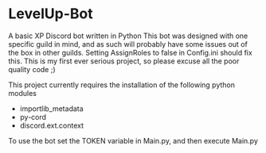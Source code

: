 # LevelUp-Bot
A basic XP Discord bot written in Python
This bot was designed with one specific guild in mind, and as such will probably have some issues out of the box in other guilds. Setting AssignRoles to false in Config.ini should fix this.
This is my first ever serious project, so please excuse all the poor quality code ;)

This project currently requires the installation of the following python modules
 * importlib_metadata
 * py-cord
 * discord.ext.context

 To use the bot set the TOKEN variable in Main.py, and then execute Main.py
